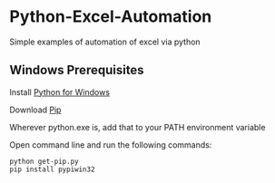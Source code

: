 # Python-Excel-Automation

Simple examples of automation of excel via python

## Windows Prerequisites

Install [Python for Windows](https://www.python.org/downloads/windows/)

Download [Pip](https://bootstrap.pypa.io/get-pip.py)

Wherever python.exe is, add that to your PATH environment variable

Open command line and run the following commands:

```
python get-pip.py
pip install pypiwin32
```
